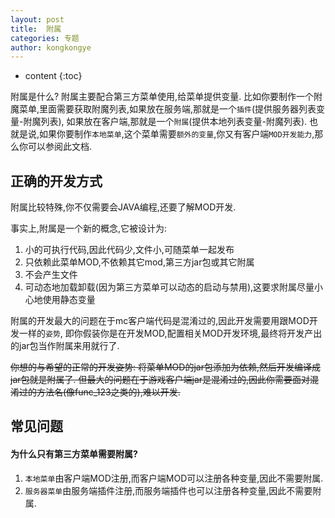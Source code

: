 ```yaml
---
layout: post
title:  附属
categories: 专题
author: kongkongye
---
```


* content
{:toc}

附属是什么?
附属主要配合第三方菜单使用,给菜单提供变量.
比如你要制作一个附魔菜单,里面需要获取附魔列表,如果放在服务端,那就是一个`插件`(提供服务器列表变量-附魔列表),
如果放在客户端,那就是一个`附属`(提供本地列表变量-附魔列表).
也就是说,如果你要制作`本地菜单`,这个菜单需要`额外的变量`,你又有客户端`MOD开发能力`,那么你可以参阅此文档.




## 正确的开发方式
附属比较特殊,你不仅需要会JAVA编程,还要了解MOD开发.

事实上,附属是一个新的概念,它被设计为:

1. 小的可执行代码,因此代码少,文件小,可随菜单一起发布
2. 只依赖此菜单MOD,不依赖其它mod,第三方jar包或其它附属
3. 不会产生文件
4. 可动态地加载卸载(因为第三方菜单可以动态的启动与禁用),这要求附属尽量小心地使用静态变量

附属的开发最大的问题在于mc客户端代码是混淆过的,因此开发需要用跟MOD开发一样的`姿势`,
即你假装你是在开发MOD,配置相关MOD开发环境,最终将开发产出的jar包当作附属来用就行了.

~~你想的与希望的正常的开发姿势:
将菜单MOD的jar包添加为依赖,然后开发编译成jar包就是附属了.
但最大的问题在于游戏客户端jar是混淆过的,因此你需要面对混淆过的方法名(像func_123之类的),难以开发.~~

## 常见问题
#### 为什么只有第三方菜单需要附属?
1. `本地菜单`由客户端MOD注册,而客户端MOD可以注册各种变量,因此不需要附属.
2. `服务器菜单`由服务端插件注册,而服务端插件也可以注册各种变量,因此不需要附属.
